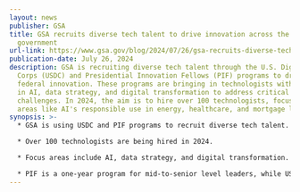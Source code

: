 ```yaml
---
layout: news
publisher: GSA
title: GSA recruits diverse tech talent to drive innovation across the federal
  government
url-link: https://www.gsa.gov/blog/2024/07/26/gsa-recruits-diverse-tech-talent-to-drive-innovation-across-the-federal-government
publication-date: July 26, 2024
description: GSA is recruiting diverse tech talent through the U.S. Digital
  Corps (USDC) and Presidential Innovation Fellows (PIF) programs to drive
  federal innovation. These programs are bringing in technologists with skills
  in AI, data strategy, and digital transformation to address critical
  challenges. In 2024, the aim is to hire over 100 technologists, focusing on
  areas like AI's responsible use in energy, healthcare, and mortgage lending.
synopsis: >-
  * GSA is using USDC and PIF programs to recruit diverse tech talent.

  * Over 100 technologists are being hired in 2024.

  * Focus areas include AI, data strategy, and digital transformation.

  * PIF is a one-year program for mid-to-senior level leaders, while USDC is a two-year fellowship for early-career technologists.
---
```


